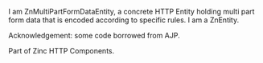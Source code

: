 I am ZnMultiPartFormDataEntity, a concrete HTTP Entity holding multi part form data that is encoded according to specific rules.I am a ZnEntity.Acknowledgement: some code borrowed from AJP.Part of Zinc HTTP Components.